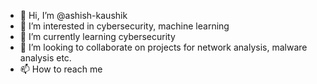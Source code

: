 - 👋 Hi, I’m @ashish-kaushik
- 👀 I’m interested in cybersecurity, machine learning
- 🌱 I’m currently learning cybersecurity
- 💞️ I’m looking to collaborate on projects for network analysis, malware analysis etc.
- 📫 How to reach me

<!---
ashish-kaushik/ashish-kaushik is a ✨ special ✨ repository because its `README.md` (this file) appears on your GitHub profile.
You can click the Preview link to take a look at your changes.
--->
